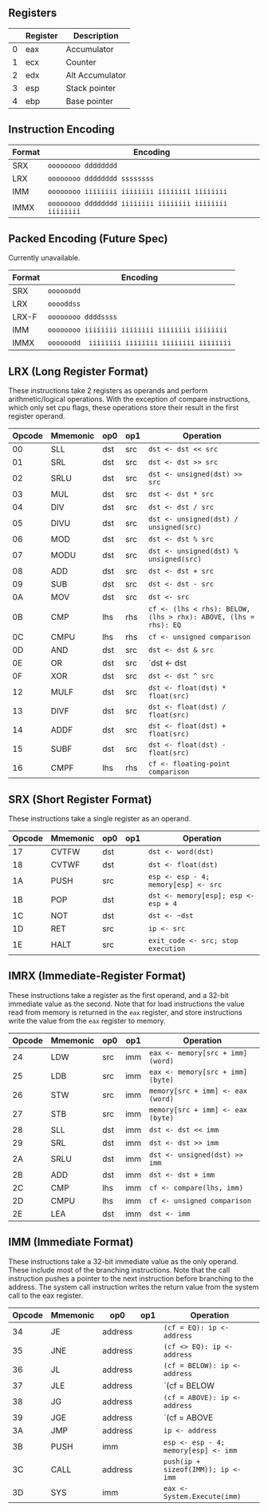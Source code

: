 ## Registers

|   | Register | Description     |
|---|----------|-----------------|
| 0 | eax      | Accumulator     |
| 1 | ecx      | Counter         |
| 2 | edx      | Alt Accumulator |
| 3 | esp      | Stack pointer   |
| 4 | ebp      | Base pointer    |

## Instruction Encoding

| Format | Encoding                                                |
|--------|---------------------------------------------------------|
| SRX    | `oooooooo dddddddd`                                     |
| LRX    | `oooooooo dddddddd ssssssss`                            |
| IMM    | `oooooooo iiiiiiii iiiiiiii iiiiiiii iiiiiiii`          |
| IMMX   | `oooooooo dddddddd iiiiiiii iiiiiiii iiiiiiii iiiiiiii` |

## Packed Encoding (Future Spec)
Currently unavailable.

| Format | Encoding                                        |
|--------|-------------------------------------------------|
| SRX    | `oooooodd`                                      |
| LRX    | `ooooddss`                                      |
| LRX-F  | `oooooooo ddddssss`                             |
| IMM    | `oooooooo iiiiiiii iiiiiiii iiiiiiii iiiiiiii`  |
| IMMX   | `oooooodd  iiiiiiii iiiiiiii iiiiiiii iiiiiiii` |

## LRX (Long Register Format)
These instructions take 2 registers as operands and perform arithmetic/logical operations. With the exception of compare instructions, which only set cpu flags, these operations store their result in the first register operand.

| Opcode | Mmemonic | op0 | op1 | Operation                                                       |
|--------|----------|-----|-----|-----------------------------------------------------------------|
| 00     | SLL      | dst | src | `dst <- dst << src`                                             |
| 01     | SRL      | dst | src | `dst <- dst >> src`                                             |
| 02     | SRLU     | dst | src | `dst <- unsigned(dst) >> src`                                   |
| 03     | MUL      | dst | src | `dst <- dst * src`                                              |
| 04     | DIV      | dst | src | `dst <- dst / src`                                              |
| 05     | DIVU     | dst | src | `dst <- unsigned(dst) / unsigned(src)`                          |
| 06     | MOD      | dst | src | `dst <- dst % src`                                              |
| 07     | MODU     | dst | src | `dst <- unsigned(dst) % unsigned(src)`                          |
| 08     | ADD      | dst | src | `dst <- dst + src`                                              |
| 09     | SUB      | dst | src | `dst <- dst - src`                                              |
| 0A     | MOV      | dst | src | `dst <- src`                                                    |
| 0B     | CMP      | lhs | rhs | `cf <- (lhs < rhs): BELOW, (lhs > rhx): ABOVE, (lhs = rhs): EQ` |
| 0C     | CMPU     | lhs | rhs | `cf <- unsigned comparison`                                     |
| 0D     | AND      | dst | src | `dst <- dst & src`                                              |
| 0E     | OR       | dst | src | `dst <- dst | src`                                              |
| 0F     | XOR      | dst | src | `dst <- dst ^ src`                                              |
| 12     | MULF     | dst | src | `dst <- float(dst) * float(src)`                                |
| 13     | DIVF     | dst | src | `dst <- float(dst) / float(src)`                                |
| 14     | ADDF     | dst | src | `dst <- float(dst) + float(src)`                                |
| 15     | SUBF     | dst | src | `dst <- float(dst) - float(src)`                                |
| 16     | CMPF     | lhs | rhs | `cf <- floating-point comparison`                               |

## SRX (Short Register Format)
These instructions take a single register as an operand.

| Opcode | Mmemonic | op0 | op1 | Operation                            |
|--------|----------|-----|-----|--------------------------------------|
| 17     | CVTFW    | dst |     | `dst <- word(dst)`                   |
| 18     | CVTWF    | dst |     | `dst <- float(dst)`                  |
| 1A     | PUSH     | src |     | `esp <- esp - 4; memory[esp] <- src` |
| 1B     | POP      | dst |     | `dst <- memory[esp]; esp <- esp + 4` |
| 1C     | NOT      | dst |     | `dst <- ~dst`                        |
| 1D     | RET      | src |     | `ip <- src`                          |
| 1E     | HALT     | src |     | `exit_code <- src; stop execution`   |

## IMRX (Immediate-Register Format)
These instructions take a register as the first operand, and a 32-bit immediate value as the second.
Note that for load instructions the value read from memory is returned in the `eax` register, and store instructions write the value from the `eax` register to memory.

| Opcode | Mmemonic | op0 | op1 | Operation                         |
|--------|----------|-----|-----|-----------------------------------|
| 24     | LDW      | src | imm | `eax <- memory[src + imm] (word)` |
| 25     | LDB      | src | imm | `eax <- memory[src + imm] (byte)` |
| 26     | STW      | src | imm | `memory[src + imm] <- eax (word)` |
| 27     | STB      | src | imm | `memory[src + imm] <- eax (byte)` |
| 28     | SLL      | dst | imm | `dst <- dst << imm`               |
| 29     | SRL      | dst | imm | `dst <- dst >> imm`               |
| 2A     | SRLU     | dst | imm | `dst <- unsigned(dst) >> imm`     |
| 2B     | ADD      | dst | imm | `dst <- dst + imm`                |
| 2C     | CMP      | lhs | imm | `cf <- compare(lhs, imm)`         |
| 2D     | CMPU     | lhs | imm | `cf <- unsigned comparison`       |
| 2E     | LEA      | dst | imm | `dst <- imm`                      |

## IMM (Immediate Format)

These instructions take a 32-bit immediate value as the only operand. These include most of the branching instructions. Note that the call instruction pushes a pointer to the next instruction before branching to the address. The system call instruction writes the return value from the system call to the eax register.

| Opcode | Mmemonic | op0     | op1 | Operation                                |
|--------|----------|---------|-----|------------------------------------------|
| 34     | JE       | address |     | `(cf = EQ): ip <- address`               |
| 35     | JNE      | address |     | `(cf <> EQ): ip <- address`              |
| 36     | JL       | address |     | `(cf = BELOW): ip <- address`            |
| 37     | JLE      | address |     | `(cf = BELOW || cf = EQ): ip <- address` |
| 38     | JG       | address |     | `(cf = ABOVE): ip <- address`            |
| 39     | JGE      | address |     | `(cf = ABOVE || cf = EQ): ip <- address` |
| 3A     | JMP      | address |     | `ip <- address`                          |
| 3B     | PUSH     | imm     |     | `esp <- esp - 4; memory[esp] <- imm`     |
| 3C     | CALL     | address |     | `push(ip + sizeof(IMM)); ip <- imm`      |
| 3D     | SYS      | imm     |     | `eax <- System.Execute(imm)`             |
